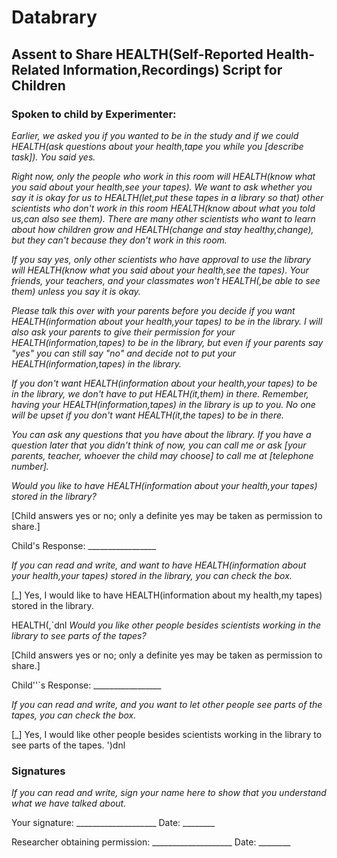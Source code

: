 # Databrary

## Assent to Share HEALTH(Self-Reported Health-Related Information,Recordings) Script for Children

### Spoken to child by Experimenter:

*Earlier, we asked you if you wanted to be in the study and if we could HEALTH(ask questions about your health,tape you while you [describe task]). You said yes.*

*Right now, only the people who work in this room will HEALTH(know what you said about your health,see your tapes). We want to ask whether you say it is okay for us to HEALTH(let,put these tapes in a library so that) other scientists who don't work in this room HEALTH(know about what you told us,can also see them). There are many other scientists who want to learn about how children grow and HEALTH(change and stay healthy,change), but they can't because they don't work in this room.*

*If you say yes, only other scientists who have approval to use the library will HEALTH(know what you said about your health,see the tapes). Your friends, your teachers, and your classmates won't HEALTH(,be able to see them) unless you say it is okay.* 

*Please talk this over with your parents before you decide if you want HEALTH(information about your health,your tapes) to be in the library. I will also ask your parents to give their permission for your HEALTH(information,tapes) to be in the library, but even if your parents say "yes" you can still say "no" and decide not to put your HEALTH(information,tapes) in the library.*

*If you don't want HEALTH(information about your health,your tapes) to be in the library, we don't have to put HEALTH(it,them) in there. Remember, having your HEALTH(information,tapes) in the library is up to you. No one will be upset if you don't want HEALTH(it,the tapes) to be in there.*

*You can ask any questions that you have about the library. If you have a question later that you didn't think of now, you can call me or ask [your parents, teacher, whoever the child may choose] to call me at [telephone number].*

*Would you like to have HEALTH(information about your health,your tapes) stored in the library?*

[Child answers yes or no; only a definite yes may be taken as permission to share.]

Child's Response: _________________

*If you can read and write, and want to have HEALTH(information about your health,your tapes) stored in the library, you can check the box.*

[_] Yes, I would like to have HEALTH(information about my health,my tapes) stored in the library.

HEALTH(,`dnl
*Would you like other people besides scientists working in the library to see parts of the tapes?*

[Child answers yes or no; only a definite yes may be taken as permission to share.]

Child''`s Response: _________________

*If you can read and write, and you want to let other people see parts of the tapes, you can check the box.*

[_] Yes, I would like other people besides scientists working in the library to see parts of the tapes.
')dnl

### Signatures

*If you can read and write, sign your name here to show that you understand what we have talked about.*

Your signature: 			____________________ Date: ________

Researcher obtaining permission: 	____________________ Date: ________
